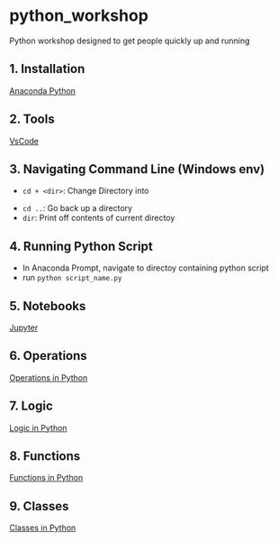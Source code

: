 # python_workshop
Python workshop designed to get people quickly up and running 

## 1. Installation
[Anaconda Python](https://www.anaconda.com/products/distribution)

## 2. Tools
[VsCode](https://code.visualstudio.com/download)

## 3. Navigating Command Line (Windows env)
* `cd + <dir>`: Change Directory into <dir>
* `cd ..`: Go back up a directory
* `dir`: Print off contents of current directoy

## 4. Running Python Script
* In Anaconda Prompt, navigate to directoy containing python script
* run `python script_name.py`

## 5. Notebooks
[Jupyter](https://www.dataquest.io/blog/jupyter-notebook-tutorial/)

## 6. Operations
[Operations in Python](https://www.w3schools.com/python/python_operators.asp)

## 7. Logic
[Logic in Python](https://www.w3schools.com/python/gloss_python_logical_operators.asp)

## 8. Functions
[Functions in Python](https://www.w3schools.com/python/python_functions.asp)

## 9. Classes
[Classes in Python](https://www.w3schools.com/python/python_classes.asp)